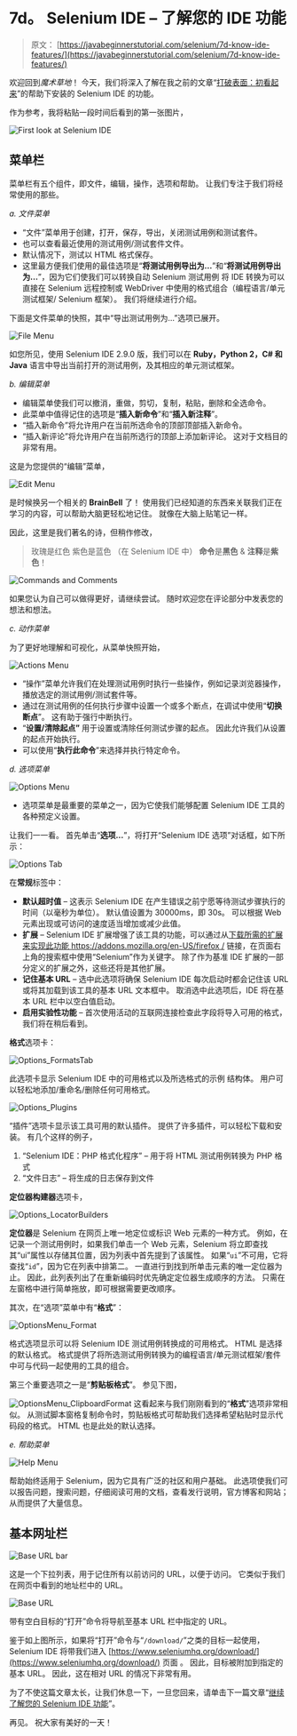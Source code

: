 # 7d。 Selenium IDE – 了解您的 IDE 功能

> 原文： [https://javabeginnerstutorial.com/selenium/7d-know-ide-features/](https://javabeginnerstutorial.com/selenium/7d-know-ide-features/)

欢迎回到*魔术草地*！ 今天，我们将深入了解在我之前的文章“[打破表面：初看起来](https://javabeginnerstutorial.com/selenium/7c-selenium-ide-first-look/)”的帮助下安装的 Selenium IDE 的功能。

作为参考，我将粘贴一段时间后看到的第一张图片，

![First look at Selenium IDE](img/0b1859fc1dff08f5d01ed4a47dd795e2.png)

## 菜单栏

菜单栏有五个组件，即文件，编辑，操作，选项和帮助。 让我们专注于我们将经常使用的那些。

*a. 文件菜单*

*   “文件”菜单用于创建，打开，保存，导出，关闭测试用例和测试套件。
*   也可以查看最近使用的测试用例/测试套件文件。
*   默认情况下，测试以 HTML 格式保存。
*   这里最方便我们使用的最佳选项是“**将测试用例导出为…**”和“**将测试用例导出为…**”，因为它们使我们可以转换自动 Selenium 测试用例 将 IDE 转换为可以直接在 Selenium 远程控制或 WebDriver 中使用的格式组合（编程语言/单元测试框架/ Selenium 框架）。 我们将继续进行介绍。

下面是文件菜单的快照，其中“导出测试用例为...”选项已展开。

![File Menu](img/24895708c6a299029d9c518a1af06eba.png)

如您所见，使用 Selenium IDE 2.9.0 版，我们可以在 **Ruby，Python 2，C# 和 Java** 语言中导出当前打开的测试用例，及其相应的单元测试框架。

*b. 编辑菜单*

*   编辑菜单使我们可以撤消，重做，剪切，复制，粘贴，删除和全选命令。
*   此菜单中值得记住的选项是“**插入新命令**”和“**插入新注释**”。
*   “插入新命令”将允许用户在当前所选命令的顶部顶部插入新命令。
*   “插入新评论”将允许用户在当前所选行的顶部上添加新评论。 这对于文档目的非常有用。

这是为您提供的“编辑”菜单，

![Edit Menu](img/bca40d632ffeab3c1eea07bbae13700a.png)

是时候换另一个相关的 **BrainBell** 了！ 使用我们已经知道的东西来关联我们正在学习的内容，可以帮助大脑更轻松地记住。 就像在大脑上贴笔记一样。

因此，这里是我们著名的诗，但稍作修改，

> 玫瑰是红色
> 紫色是蓝色
> （在 Selenium IDE 中）
> **命令**是**黑色** &
> **注释**是**紫色**！

![Commands and Comments](img/027159fc862804c312b3dcefb97f1496.png)

如果您认为自己可以做得更好，请继续尝试。 随时欢迎您在评论部分中发表您的想法和想法。

*c. 动作菜单*

为了更好地理解和可视化，从菜单快照开始，

![Actions Menu](img/0ef083347d6650137f2f24ba150ed92d.png)

*   “操作”菜单允许我们在处理测试用例时执行一些操作，例如记录浏览器操作，播放选定的测试用例/测试套件等。
*   通过在测试用例的任何执行步骤中设置一个或多个断点，在调试中使用“**切换断点**”。 这有助于强行中断执行。
*   “**设置/清除起点”** 用于设置或清除任何测试步骤的起点。 因此允许我们从设置的起点开始执行。
*   可以使用“**执行此命令**”来选择并执行特定命令。

*d. 选项菜单*

![Options Menu](img/87ab0a72b2a9fec67ca7da2c2321179a.png)

*   选项菜单是最重要的菜单之一，因为它使我们能够配置 Selenium IDE 工具的各种预定义设置。

让我们一一看。 首先单击“**选项…**”，将打开“Selenium IDE 选项”对话框，如下所示：

![Options Tab](img/623b4cf4e5686cd55858863954e6a1fd.png)

在**常规**标签中：

*   **默认超时值** – 这表示 Selenium IDE 在产生错误之前宁愿等待测试步骤执行的时间（以毫秒为单位）。 默认值设置为 30000ms，即 30s。 可以根据 Web 元素出现或可访问的速度适当增加或减少此值。
*   **扩展** – Selenium IDE 扩展增强了该工具的功能，可以通过从[下载所需的扩展来实现此功能 https://addons.mozilla.org/en-US/firefox /](https://addons.mozilla.org/en-US/firefox/) 链接，在页面右上角的搜索框中使用“Selenium”作为关键字。 除了作为基准 IDE 扩展的一部分定义的扩展之外，这些还将是其他扩展。
*   **记住基本 URL** – 选中此选项将确保 Selenium IDE 每次启动时都会记住该 URL 或将其加载到该工具的基本 URL 文本框中。 取消选中此选项后，IDE 将在基本 URL 栏中以空白值启动。
*   **启用实验性功能** – 首次使用活动的互联网连接检查此字段将导入可用的格式，我们将在稍后看到。

**格式**选项卡：

![Options_FormatsTab](img/b91c63027b049273e73b7783b205df00.png)

此选项卡显示 Selenium IDE 中的可用格式以及所选格式的示例 结构体。 用户可以轻松地添加/重命名/删除任何可用格式。

![Options_Plugins](img/ea86a0c33f4595b96ebf8389efba551c.png)

“插件”选项卡显示该工具可用的默认插件。 提供了许多插件，可以轻松下载和安装。 有几个这样的例子，

1.  “Selenium IDE：PHP 格式化程序” – 用于将 HTML 测试用例转换为 PHP 格式
2.  “文件日志” – 将生成的日志保存到文件

**定位器构建器**选项卡，

![Options_LocatorBuilders](img/970e1bb1d3fd6e74193fcd41c704bcce.png)

**定位器**是 Selenium 在网页上唯一地定位或标识 Web 元素的一种方式。 例如，在记录一个测试用例时，如果我们单击一个 Web 元素，Selenium 将立即查找其“ui”属性以存储其位置，因为列表中首先提到了该属性。 如果“`ui`”不可用，它将查找“`id`”，因为它在列表中排第二。 一直进行到找到所单击元素的唯一定位器为止。 因此，此列表列出了在重新编码时优先确定定位器生成顺序的方法。 只需在左窗格中进行简单拖放，即可根据需要更改顺序。

其次，在“选项”菜单中有“**格式**”：

![OptionsMenu_Format](img/f1ac189be99456f3852546d22bceee05.png)

格式选项显示可以将 Selenium IDE 测试用例转换成的可用格式。 HTML 是选择的默认格式。 格式提供了将所选测试用例转换为的编程语言/单元测试框架/套件中可与代码一起使用的工具的组合。

第三个重要选项之一是“**剪贴板格式**”。 参见下图，

![OptionsMenu_ClipboardFormat](img/d2544d9cf0a5178d9c6f7aea01486e9e.png)
这看起来与我们刚刚看到的“**格式**”选项非常相似。 从测试脚本窗格复制命令时，剪贴板格式可帮助我们选择希望粘贴时显示代码段的格式。 HTML 也是此处的默认选择。

*e. 帮助菜单*

![Help Menu](img/66e467f0cf631aade2cc71c969cef3bb.png)

帮助始终适用于 Selenium，因为它具有广泛的社区和用户基础。 此选项使我们可以报告问题，搜索问题，仔细阅读可用的文档，查看发行说明，官方博客和网站； 从而提供了大量信息。

## 基本网址栏

![Base URL bar](img/f58ed60988d224a39a032469cfea7e46.png)

这是一个下拉列表，用于记住所有以前访问的 URL，以便于访问。 它类似于我们在网页中看到的地址栏中的 URL。

![Base URL](img/7cbf0ddbfad878b8585cb6e316c11fb4.png)

带有空白目标的“打开”命令将导航至基本 URL 栏中指定的 URL。

鉴于如上图所示，如果将“打开”命令与“`/download/`”之类的目标一起使用，Selenium IDE 将带我们进入 [https://www.seleniumhq.org/download/](https://www.seleniumhq.org/download/) 页面 。 因此，目标被附加到指定的基本 URL。 因此，这在相对 URL 的情况下非常有用。

为了不使这篇文章太长，让我们休息一下，一旦您回来，请单击下一篇文章“[继续了解您的 Selenium IDE 功能](https://javabeginnerstutorial.com/selenium/ide-know-ide-features-contd/)”。

再见。 祝大家有美好的一天！


